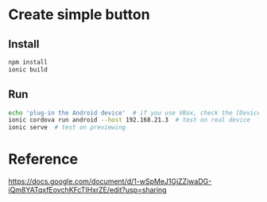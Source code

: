 # Create simple button

## Install
```bash
npm install
ionic build
```

## Run
```bash 
echo 'plug-in the Android device'  # if you use VBox, check the [Devices]
ionic cordova run android --host 192.168.21.3  # test on real device
ionic serve  # test on previewing
```

# Reference
https://docs.google.com/document/d/1-wSpMeJ1GjZZjwaDG-iQm8YATqxfEovchKFcTIHxrZE/edit?usp=sharing
